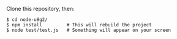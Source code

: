 
Clone this repository, then:

    $ cd node-u8g2/
    $ npm install         # This will rebuild the project
    $ node test/test.js   # Something will appear on your screen
